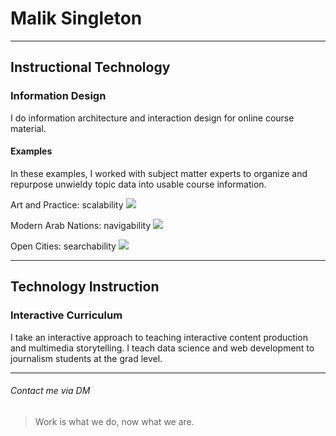 # Malik Singleton

---

## Instructional Technology

### Information Design
I do information architecture and interaction design for online course material.

#### Examples
In these examples, I worked with subject matter experts to organize and repurpose unwieldy topic data into usable course information.

Art and Practice: scalability
![](https://i.imgur.com/SUcoXxQ.jpg)

Modern Arab Nations: navigability
![](https://i.imgur.com/G1rFLNF.jpg)

Open Cities: searchability
![](https://i.imgur.com/sNyFRS9.jpg)

---

## Technology Instruction

### Interactive Curriculum
I take an interactive approach to teaching interactive content production and multimedia storytelling. I teach data science and web development to journalism students at the grad level.

---

###### Contact me via DM

>Work is what we do, now what we are.
